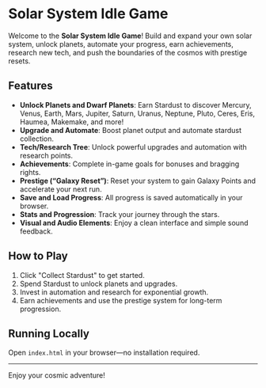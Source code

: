 # Solar System Idle Game

Welcome to the **Solar System Idle Game**! Build and expand your own solar system, unlock planets, automate your progress, earn achievements, research new tech, and push the boundaries of the cosmos with prestige resets.

## Features

- **Unlock Planets and Dwarf Planets**: Earn Stardust to discover Mercury, Venus, Earth, Mars, Jupiter, Saturn, Uranus, Neptune, Pluto, Ceres, Eris, Haumea, Makemake, and more!
- **Upgrade and Automate**: Boost planet output and automate stardust collection.
- **Tech/Research Tree**: Unlock powerful upgrades and automation with research points.
- **Achievements**: Complete in-game goals for bonuses and bragging rights.
- **Prestige (“Galaxy Reset”)**: Reset your system to gain Galaxy Points and accelerate your next run.
- **Save and Load Progress**: All progress is saved automatically in your browser.
- **Stats and Progression**: Track your journey through the stars.
- **Visual and Audio Elements**: Enjoy a clean interface and simple sound feedback.

## How to Play

1. Click "Collect Stardust" to get started.
2. Spend Stardust to unlock planets and upgrades.
3. Invest in automation and research for exponential growth.
4. Earn achievements and use the prestige system for long-term progression.

## Running Locally

Open `index.html` in your browser—no installation required.

---

Enjoy your cosmic adventure!
